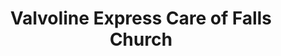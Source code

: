 ---
title: "Valvoline Express Care of Falls Church"
url: /falls-church/valvoline-express-care-of-falls-church/
shop: car repair
---